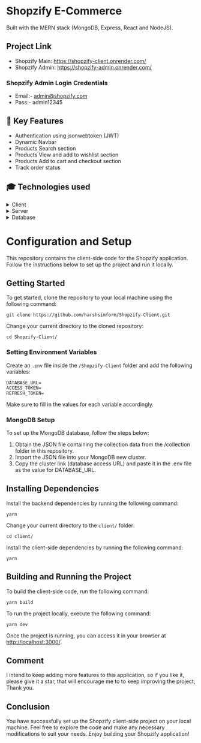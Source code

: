 # Shopzify E-Commerce

Built with the MERN stack (MongoDB, Express, React and NodeJS).

## Project Link

- Shopzify Main: https://shopzify-client.onrender.com/
- Shopzify Admin: https://shopzify-admin.onrender.com/

### Shopzify Admin Login Credentials

- Email:- admin@shopzify.com
- Pass:- admin12345

## 🎯 Key Features

<ul>
<li>Authentication using jsonwebtoken (JWT)</li>
<li>Dynamic Navbar</li>
<li>Products Search section</li>
<li>Products View and add to wishlist section</li>
<li>Products Add to cart and checkout section</li>
<li>Track order status</li>
</ul>

## 🎓 Technologies used

<details>
  <summary>Client</summary>
  <ul>
    <li><a href="https://www.typescriptlang.org/">Typescript</a></li>
    <li><a href="https://reactjs.org/">React.js</a></li>
    <li><a href="https://chakra-ui.com/">Chakra UI</a></li>
    <li><a href="https://tailwindui.com/">Tailwind</a></li>
    <li><a href="https://redux-toolkit.js.org/">Redux Toolkit</a></li>
    <li><a href="https://redux-toolkit.js.org/rtk-query/overview">RTK Query</a></li>
  </ul>
</details>

<details>
  <summary>Server</summary>
  <ul>
    <li><a href="https://expressjs.com/">Express</a></li>
    <li><a href="https://mongoosejs.com/">Mongoose</a></li>
    <li><a href="https://jwt.io/">JWT</a></li>
    <li><a href="https://github.com/kelektiv/node.bcrypt.js">bcrypt</a></li>

  </ul>
</details>

<details>
<summary>Database</summary>
  <ul>
    <li><a href="https://www.mongodb.com/">MongoDB</a></li>
  </ul>
</details>

# Configuration and Setup

This repository contains the client-side code for the Shopzify application. Follow the instructions below to set up the project and run it locally.

## Getting Started

To get started, clone the repository to your local machine using the following command:

```shell
git clone https://github.com/harshsimform/Shopzify-Client.git
```

Change your current directory to the cloned repository:

```shell
cd Shopzify-Client/
```

### Setting Environment Variables

Create an `.env` file inside the `/Shopzify-Client` folder and add the following variables:

```dotenv
DATABASE_URL=
ACCESS_TOKEN=
REFRESH_TOKEN=
```

Make sure to fill in the values for each variable accordingly.

### MongoDB Setup

To set up the MongoDB database, follow the steps below:

1. Obtain the JSON file containing the collection data from the /collection folder in this repository.
2. Import the JSON file into your MongoDB new cluster.
3. Copy the cluster link (database access URL) and paste it in the .env file as the value for DATABASE_URL.

## Installing Dependencies

Install the backend dependencies by running the following command:

```shell
yarn
```

Change your current directory to the `client/` folder:

```shell
cd client/
```

Install the client-side dependencies by running the following command:

```shell
yarn
```

## Building and Running the Project

To build the client-side code, run the following command:

```shell
yarn build
```

To run the project locally, execute the following command:

```shell
yarn dev
```

Once the project is running, you can access it in your browser at [http://localhost:3000/](http://localhost:3000/).

## Comment

I intend to keep adding more features to this application, so if you like it, please give it a star, that will encourage me to
to keep improving the project, Thank you.

## Conclusion

You have successfully set up the Shopzify client-side project on your local machine. Feel free to explore the code and make any necessary modifications to suit your needs. Enjoy building your Shopzify application!
